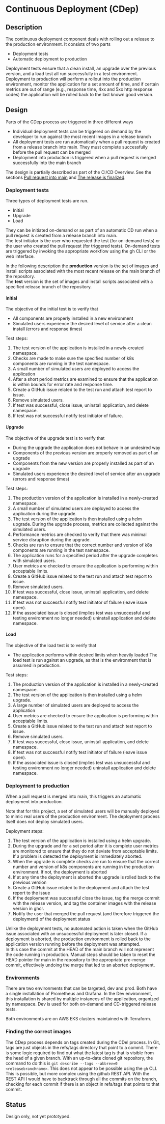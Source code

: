 # Continuous Deployment (CDep)
## Description
The continuous deployment component deals with rolling out a release to the production environment.
It consists of two parts
- Deployment tests
- Automatic deployment to production

Deployment tests ensure that a clean install, an upgrade over the previous version, and a load test all run successfully in a test environment.
Deployment to production will perform a rollout into the production environment, monitor the application for a set amount of time, and if certain metrics are out of range (e.g., response time, 4xx and 5xx http response codes) the application will be rolled back to the last known good version.

## Design
Parts of the CDep process are triggered in three different ways
- Individual deployment tests can be triggered on demand by the developer to run against the most recent images in a release branch
- All deployment tests are run automatically when a pull request is created from a release branch into main.  They must complete successfully before the pull request can be merged
- Deployment into production is triggered when a pull request is merged successfully into the main branch

The design is partially described as part of the CI/CD Overview.
See the sections [Pull request into main](https://github.com/lago-morph/chiller-doc/blob/main/cicd_overview.md#pull-request-into-main) and [The release is finalized](https://github.com/lago-morph/chiller-doc/blob/main/cicd_overview.md#the-release-is-finalized).

### Deployment tests

Three types of deployment tests are run.
- Initial
- Upgrade
- Load

They can be initiated on-demand or as part of an automatic CD run when a pull request is created from a release branch into main.  
The test initiator is the user who requested the test (for on-demand tests) or the user who created the pull request (for triggered tests).
On-demand tests are triggered by invoking the appropriate workflow using the gh CLI or the web interface.

In the following description the **production** version is the set of images and install scripts associated with the most recent release on the main branch of the repository.  
The **test** version is the set of images and install scripts associated with a specified release branch of the repository.

#### Initial
The objective of the initial test is to verify that
- All components are properly installed in a new environment
- Simulated users experience the desired level of service after a clean install (errors and response times)

Test steps:
1. The test version of the application is installed in a newly-created namespace.
2. Checks are made to make sure the specified number of k8s components are running in the test namespace.
3. A small number of simulated users are deployed to access the application
4. After a short period metrics are examined to ensure that the application is within bounds for error rate and response time.
5. Create a GitHub issue related to the test run and attach test report to issue.
6. Remove simulated users.
7. If test was successful, close issue, uninstall application, and delete namespace.
8. If test was not successful notify test initiator of failure.

#### Upgrade
The objective of the upgrade test is to verify that
- During the upgrade the application does not behave in an undesired way
- Components of the previous version are properly removed as part of an upgrade
- Components from the new version are properly installed as part of an upgrade
- Simulated users experience the desired level of service after an upgrade (errors and response times)

Test steps:
1. The production version of the application is installed in a newly-created namespace.
2. A small number of simulated users are deployed to access the application during the upgrade.
3. The test version of the application is then installed using a helm upgrade.  During the upgrade process, metrics are collected against the simulated users.
4. Performance metrics are checked to verify that there was minimal service disruption during the upgrade.
5. Checks are run to ensure that the correct number and version of k8s components are running in the test namespace.
6. The application runs for a specified period after the upgrade completes with simulated users.
7. User metrics are checked to ensure the application is performing within acceptable limits.
8. Create a GitHub issue related to the test run and attach test report to issue.
9. Remove simulated users.
10. If test was successful, close issue, uninstall application, and delete namespace.
11. If test was not successful notify test initiator of failure (leave issue open).
12. If the associated issue is closed (implies test was unsuccessful and testing environment no longer needed) uninstall application and delete namespace.

#### Load
The objective of the load test is to verify that
- The application performs within desired limits when heavily loaded
The load test is run against an upgrade, as that is the environment that is assumed in production.

Test steps:
1. The production version of the application is installed in a newly-created namespace.
2. The test version of the application is then installed using a helm upgrade.
3. A large number of simulated users are deployed to access the application
4. User metrics are checked to ensure the application is performing within acceptable limits.
5. Create a GitHub issue related to the test run and attach test report to issue.
6. Remove simulated users.
7. If test was successful, close issue, uninstall application, and delete namespace.
8. If test was not successful notify test initiator of failure (leave issue open).
9. If the associated issue is closed (implies test was unsuccessful and testing environment no longer needed) uninstall application and delete namespace.

### Deployment to production
When a pull request is merged into main, this triggers an automatic deployment into production.

Note that for this project, a set of simulated users will be manually deployed to mimic real users of the production environment.  The deployment process itself does not deploy simulated users.

Deployment steps:
1. The test version of the application is installed using a helm upgrade.
2. During the upgrade and for a set period after it is complete user metrics are monitored to ensure that they do not deviate from acceptable limits.  If a problem is detected the deployment is immediately aborted.
3. When the upgrade is complete checks are run to ensure that the correct number and version of k8s components are running in the production environment.  If not, the deployment is aborted
4. If at any time the deployment is aborted the upgrade is rolled back to the previous version
5. Create a GitHub issue related to the deployment and attach the test report to the issue
7. If the deployment was successful close the issue, tag the merge commit with the release version, and tag the container images with the release version in ghcr.
8. Notify the user that merged the pull request (and therefore triggered the deployment) of the deployment status

Unlike the deployment tests, no automated action is taken when the GitHub issue associated with an unsuccessful deployment is later closed.
If a deployment is aborted, the production environment is rolled back to the application version running before the deployment was attempted.  
In this case the commit at the HEAD of the main branch will not represent the code running in production.
Manual steps should be taken to reset the HEAD pointer for main in the repository to the appropriate pre-merge commit, effectively undoing the merge that led to an aborted deployment.

### Environments
There are two environments that can be targeted, dev and prod.
Both have a single installation of Prometheus and Grafana.
In the Dev environment, this installation is shared by multiple instances
of the application, organized by namespace.
Dev is used for both on-demand and CD-triggered release tests.

Both environments are on AWS EKS clusters maintained with Terraform.

### Finding the correct images
The CDep process depends on tags created during the CDel process.
In Git, tags are just objects in the refs/tags directory that point to a commit.
There is some logic required to find out what the latest tag is that is visible from the head of a given branch.
With an up-to-date cloned git repository, the command to do this is
`git describe --tags --abbrev=0 <releasebranchname>`.
This does not appear to be possible using the `gh` CLI.
This is possible, but more complex using the github REST API.
With the REST API I would have to backtrack through all the commits on the branch, checking for each commit if there is an object in refs/tags that points to that commit.
## Status
Design only, not yet prototyped.
